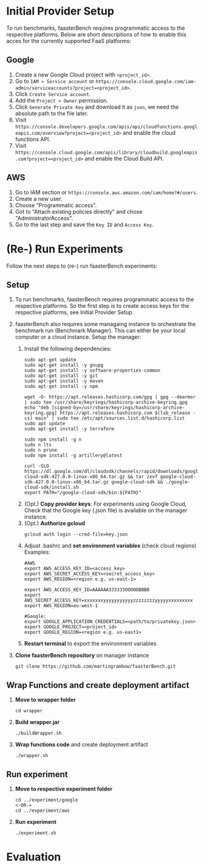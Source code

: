 # Initial Provider Setup

To run benchmarks, faasterBench requires programmatic access to the respective platforms. Below are short descriptions of how to enable this acces for the currently supported FaaS platforms:

## Google

1. Create a new Google Cloud project with `<project_id>`.
2. Go to `IAM > Service account` or `https://console.cloud.google.com/iam-admin/serviceaccounts?project=<project_id>`.
3. Click `Create Service account`.
4. Add the `Project > Owner` permission.
5. Click `Generate Private Key` and download it as `json`, we need the absolute path to the file later.
6. Visit `https://console.developers.google.com/apis/api/cloudfunctions.googleapis.com/overview?project=<project_id>` and enable the cloud functions API.
7. Visit `https://console.cloud.google.com/apis/library/cloudbuild.googleapis.com?project=<project_id>` and enable the Cloud Build API.

## AWS

1. Go to IAM section or `https://console.aws.amazon.com/iam/home?#/users`.
2. Create a new user.
3. Choose "Programmatic access".
4. Got to "Attach existing policies directly" and chose "AdministratorAccess".
5. Go to the last step and save the `Key ID` and `Access Key`.


# (Re-) Run Experiments

Follow the next steps to (re-) run faasterBench experiments:

## Setup

1. To run benchmarks, faasterBench requires programmatic access to the respective platforms. So the first step is to create access keys for the respective platforms, see Initial Provider Setup. 
2. faasterBench also requires some managaing instance to orchestrate the benchmark run (Benchmark Manager). This can either be your local computer or a cloud instance. Setup the manager:
	1. Install the following dependencies:
		```
		sudo apt-get update
		sudo apt-get install -y gnupg
		sudo apt-get install -y software-properties-common
		sudo apt-get install -y git
		sudo apt-get install -y maven
		sudo apt-get install -y npm
		
		wget -O- https://apt.releases.hashicorp.com/gpg | gpg --dearmor | sudo tee /usr/share/keyrings/hashicorp-archive-keyring.gpg
		echo "deb [signed-by=/usr/share/keyrings/hashicorp-archive-keyring.gpg] https://apt.releases.hashicorp.com $(lsb_release -cs) main" | sudo tee /etc/apt/sources.list.d/hashicorp.list
		sudo apt update
		sudo apt-get install -y terraform
		
		sudo npm install -g n
		sudo n lts
		sudo n prune
		sudo npm install -g artillery@latest
		
		curl -SLO https://dl.google.com/dl/cloudsdk/channels/rapid/downloads/google-cloud-sdk-427.0.0-linux-x86_64.tar.gz && tar zxvf google-cloud-sdk-427.0.0-linux-x86_64.tar.gz google-cloud-sdk && ./google-cloud-sdk/install.sh
		export PATH="/google-cloud-sdk/bin:${PATH}"
		```
	3. (Opt.) **Copy provider keys**: For experiments using Google Cloud, Check that the Google key (.json file) is available on the manager instance.
	4. (Opt.) **Authorize gcloud**
		```
		gcloud auth login --cred-file=key.json
		```
	4. Adjust .bashrc and **set environment variables** (check cloud regions)
		Examples:
		```
		#AWS
		export AWS_ACCESS_KEY_ID=<access_key>
		export AWS_SECRET_ACCESS_KEY=<secret_access_key>
		export AWS_REGION=<region e.g. us-east-1>
		
		export AWS_ACCESS_KEY_ID=AAAAAA333333OOOOOBBBB
		export AWS_SECRET_ACCESS_KEY=xxxxxxxyyyyyyyyyyyzzzzzzzzyyyyyxxxxxxxxx
		export AWS_REGION=eu-west-1
		
		#Google:
		export GOOGLE_APPLICATION_CREDENTIALS=<path/to/privatekey.json>
		export GOOGLE_PROJECT=<project_id>
		export GOOGLE_REGION=<region e.g. us-east1>		
		```
	5. **Restart terminal** to export the environment variables 

3. **Clone faasterBench repository** on manager instance
	```
	git clone https://github.com/martingrambow/faasterBench.git
	```

## Wrap Functions and create deployment artifact

1. **Move to wrapper folder**
	```
	cd wrapper
	```
2. **Build wrapper.jar**
	```
	./buildWrapper.sh	
	```

3. **Wrap functions code** and create deployment artifact 
	```
	./wrapper.sh
	```

## Run experiment

1. **Move to respective experiment folder**
	```
	cd ../experiment/google
	<-OR->
	cd ../experiment/aws
	```
2. **Run experiment**
	```
	./experiment.sh
	```

# Evaluation
